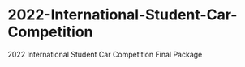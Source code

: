 # 2022-International-Student-Car-Competition
2022 International Student Car Competition Final Package
